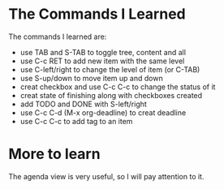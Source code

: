 # The Commands I Learned

The commands I learned are:
 - use TAB and S-TAB to toggle tree, content and all
 - use C-c RET to add new item with the same level
 - use C-left/right to change the level of item (or C-TAB)
 - use S-up/down to move item up and down
 - creat checkbox and use C-c C-c to change the status of it
 - creat state of finishing along with checkboxes created
 - add TODO and DONE with S-left/right
 - use C-c C-d (M-x org-deadline) to creat deadline
 - use C-c C-c to add tag to an item

# More to learn

The agenda view is very useful, so I will pay attention to it.